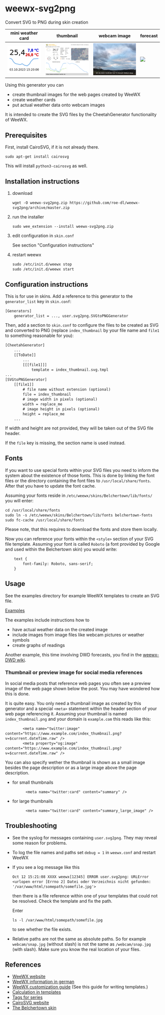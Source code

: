 # weewx-svg2png
Convert SVG to PNG during skin creation

mini weather card | thumbnail | webcam image | forecast
------------------|-----------|--------------|----------
<img src="examples/mini-weather-card/mini-weather-card.png"  /> | <img src="examples/thumbnail/index_thumbnail.png" width="200px" /> | <img src="examples/webcam-with-weather-data/webcam.png" width="200px" /> | <img src="https://camo.githubusercontent.com/07848d68df4eaff7afc56a20c3f538fa10120b6643c432dd49cc799c10d31761/68747470733a2f2f7777772e776f656c6c73646f72662d7765747465722e64652f6d696e692d776561746865722d636172642d6c696768742e737667" width="200px" />

Using this generator you can
* create thumbnail images for the web pages created by WeeWX
* create weather cards
* put actual weather data onto webcam images

It is intended to create the SVG files by the CheetahGenerator
functionality of WeeWX.

## Prerequisites

First, install CairoSVG, if it is not already there.

```
sudo apt-get install cairosvg
```

This will install `python3-cairosvg` as well.

## Installation instructions

1) download

   ```
   wget -O weewx-svg2png.zip https://github.com/roe-dl/weewx-svg2png/archive/master.zip
   ```

2) run the installer

   ```
   sudo wee_extension --install weewx-svg2png.zip
   ```

3) edit configuration in `skin.conf`

   See section "Configuration instructions"

5) restart weewx

   ```
   sudo /etc/init.d/weewx stop
   sudo /etc/init.d/weewx start
   ```

## Configuration instructions
    
This is for use in skins. Add a reference to this generator to the
`generator_list` key in `skin.conf`:
    
```
[Generators]
    generator_list = ..., user.svg2png.SVGtoPNGGenerator
```
    
Then, add a section to `skin.conf` to configure the files to be
created as SVG and converted to PNG (replace `index_thumbnail` by
your file name and `file1` to something reasonable for you):
    
```
[CheetahGenerator]
    ...
    [[ToDate]]
        ...
        [[[file1]]]
            template = index_thumbnail.svg.tmpl
...
[SVGtoPNGGenerator]
    [[file1]]
        # file name without extension (optional)
        file = index_thumbnail
        # image width in pixels (optional)
        width = replace_me
        # image height in pixels (optional)
        height = replace_me
    ...
```
    
If width and height are not provided, they will be taken out of the 
SVG file header.
    
If the `file` key is missing, the section name is used instead.

## Fonts

If you want to use special fonts within your SVG files you need to
inform the system about the existence of those fonts. This is done
by linking the font files or the directory containing the font files
to `/usr/local/share/fonts`. After that you have to update the
font cache.

Assuming your fonts reside in `/etc/weewx/skins/Belchertown/lib/fonts/`
you will enter:

```
cd /usr/local/share/fonts
sudo ln -s /etc/weewx/skins/Belchertown/lib/fonts belchertown-fonts
sudo fc-cache /usr/local/share/fonts
```

Please note, that this requires to download the fonts and store them
locally.

Now you can reference your fonts within the `<style>` section of your
SVG file template. Assuming your font is called `Roboto` (a font provided
by Google and used within the Belchertown skin) you would write:

```
    text {
        font-family: Roboto, sans-serif;
    }
```

## Usage

See the examples directory for example WeeWX templates to create an
SVG file.

[Examples](examples)

The examples include instructions how to
* have actual weather data on the created image
* include images from image files like webcam pictures or weather symbols
* create graphs of readings

Another example, this time involving DWD forecasts, you find in the
[weewx-DWD wiki](https://github.com/roe-dl/weewx-DWD/wiki/Kleines-Wetterbild).

### Thumbnail or preview image for social media references

In social media posts that reference web pages you often see a preview
image of the web page shown below the post. You may have wondered how 
this is done.

It is quite easy. You only need a thumbnail image as created by this
generator and a special `<meta>` statement within the header section
of your web page referencing it. Assuming your thumbnail is named
`index_thumbnail.png` and your domain is `example.com` this reads 
like this:

```
        <meta name="twitter:image" content="https://www.example.com/index_thumbnail.png?v=$current.dateTime.raw" />
        <meta property="og:image" content="https://www.example.com/index_thumbnail.png?v=$current.dateTime.raw" />
```

You can also specify wether the thumbnail is shown as a small image
besides the page description or as a large image above the page
description.

* for small thumbnails

  ```
        <meta name="twitter:card" content="summary" />
  ```

* for large thumbnails

  ```
        <meta name="twitter:card" content="summary_large_image" />
  ```

## Troubleshooting

* See the syslog for messages containing `user.svg2png`. They may
  reveal some reason for problems.
* To log the file names and paths set `debug = 1` in `weewx.conf` and
  restart WeeWX
* If you see a log message like this
  ```
  Oct 12 15:21:08 XXXX weewx[12345] ERROR user.svg2png: URLError <urlopen error [Errno 2] Datei oder Verzeichnis nicht gefunden: '/var/www/html/somepath/somefile.jpg'>
  ```
  then there is a file reference within one of your templates that could
  not be resolved. Check the template and fix the path.

  Enter
  ```
  ls -l /var/www/html/somepath/somefile.jpg
  ```
  to see whether the file exists.
* Relative paths are not the same as absolute paths. So for example
  `webcam/snap.jpg` (without slash) is not the same as `/webcam/snap.jpg`
  (with slash). Make sure you know the real location of your files.

## References

* [WeeWX website](https://www.weewx.com)
* [WeeWX information in german](https://www.woellsdorf-wetter.de/software/weewx.html)
* [WeeWX customization guide](https://www.weewx.com/docs/customizing.htm)
  (See this guide for writing templates.)
* [Calculation in templates](https://github.com/weewx/weewx/wiki/calculate-in-templates)
* [Tags for series](https://github.com/weewx/weewx/wiki/Tags-for-series)
* [CairoSVG website](https://cairosvg.org)
* [The Belchertown skin](https://github.com/poblabs/weewx-belchertown)
